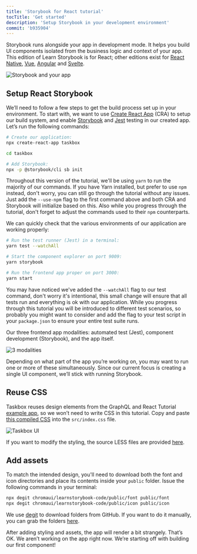 ```yaml
---
title: 'Storybook for React tutorial'
tocTitle: 'Get started'
description: 'Setup Storybook in your development environment'
commit: 'b935904'
---
```


Storybook runs alongside your app in development mode. It helps you build UI components isolated from the business logic and context of your app. This edition of Learn Storybook is for React; other editions exist for [React Native](/react-native/en/get-started), [Vue](/vue/en/get-started), [Angular](/angular/en/get-started) and [Svelte](/svelte/en/get-started).

![Storybook and your app](/intro-to-storybook/storybook-relationship.jpg)

## Setup React Storybook

We’ll need to follow a few steps to get the build process set up in your environment. To start with, we want to use [Create React App](https://github.com/facebook/create-react-app) (CRA) to setup our build system, and enable [Storybook](https://storybook.js.org/) and [Jest](https://facebook.github.io/jest/) testing in our created app. Let’s run the following commands:

```bash
# Create our application:
npx create-react-app taskbox

cd taskbox

# Add Storybook:
npx -p @storybook/cli sb init
```

<div class="aside">
Throughout this version of the tutorial, we'll be using <code>yarn</code> to run the majority of our commands. 
If you have Yarn installed, but prefer to use <code>npm</code> instead, don't worry, you can still go through the tutorial without any issues. Just add the <code>--use-npm</code> flag to the first command above and both CRA and Storybook will initialize based on this. Also while you progress through the tutorial, don't forget to adjust the commands used to their <code>npm</code> counterparts.
</div>

We can quickly check that the various environments of our application are working properly:

```bash
# Run the test runner (Jest) in a terminal:
yarn test --watchAll

# Start the component explorer on port 9009:
yarn storybook

# Run the frontend app proper on port 3000:
yarn start
```

<div class="aside"> 
You may have noticed we've added the <code>--watchAll</code> flag to our test command, don't worry it's intentional, this small change will ensure that all tests run and everything is ok with our application. While you progress through this tutorial you will be introduced to different test scenarios, so probably you might want to consider and add the flag to your test script in your <code>package.json</code> to ensure your entire test suite runs.
</div>

Our three frontend app modalities: automated test (Jest), component development (Storybook), and the app itself.

![3 modalities](/intro-to-storybook/app-three-modalities.png)

Depending on what part of the app you’re working on, you may want to run one or more of these simultaneously. Since our current focus is creating a single UI component, we’ll stick with running Storybook.

## Reuse CSS

Taskbox reuses design elements from the GraphQL and React Tutorial [example app](https://blog.hichroma.com/graphql-react-tutorial-part-1-6-d0691af25858), so we won’t need to write CSS in this tutorial. Copy and paste [this compiled CSS](https://github.com/chromaui/learnstorybook-code/blob/master/src/index.css) into the `src/index.css` file.

![Taskbox UI](/intro-to-storybook/ss-browserchrome-taskbox-learnstorybook.png)

<div class="aside">
If you want to modify the styling, the source LESS files are provided <a href="https://github.com/chromaui/learnstorybook-code/tree/master/src/style">here</a>.
</div>

## Add assets

To match the intended design, you'll need to download both the font and icon directories and place its contents inside your `public` folder. Issue the following commands in your terminal:

```bash
npx degit chromaui/learnstorybook-code/public/font public/font
npx degit chromaui/learnstorybook-code/public/icon public/icon
```

<div class="aside">
We use <a href="https://github.com/Rich-Harris/degit">degit</a> to download folders from GitHub. If you want to do it manually, you can grab the folders <a href="https://github.com/chromaui/learnstorybook-code/tree/master/public">here</a>.
</div>

After adding styling and assets, the app will render a bit strangely. That’s OK. We aren’t working on the app right now. We’re starting off with building our first component!
